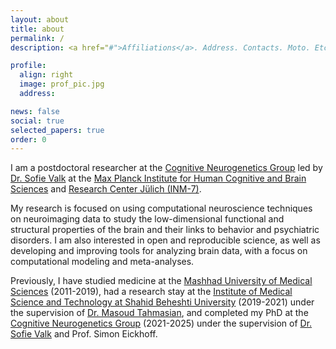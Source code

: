 ```yaml
---
layout: about
title: about
permalink: /
description: <a href="#">Affiliations</a>. Address. Contacts. Moto. Etc.

profile:
  align: right
  image: prof_pic.jpg
  address:

news: false
social: true
selected_papers: true
order: 0
---
```


I am a postdoctoral researcher at the [Cognitive Neurogenetics Group](https://cng-lab.github.io) led by [Dr. Sofie Valk](https://www.cbs.mpg.de/person/valk/1433352) at the [Max Planck Institute for Human Cognitive and Brain Sciences](http://www.cbs.mpg.de/) and [Research Center Jülich (INM-7)](https://www.fz-juelich.de/inm/inm-7/EN/Home/home_node.html). 

My research is focused on using computational neuroscience techniques on neuroimaging data to study the low-dimensional functional and structural properties of the brain and their links to behavior and psychiatric disorders. I am also interested in open and reproducible science, as well as developing and improving tools for analyzing brain data, with a focus on computational modeling and meta-analyses.

Previously, I have studied medicine at the [Mashhad University of Medical Sciences](https://www.mums.ac.ir/index.php/en/) (2011-2019), had a research stay at the [Institute of Medical Science and Technology at Shahid Beheshti University](http://en.sbu.ac.ir/Research_Institutes/MedicalSci/Pages/default.aspx) (2019-2021) under the supervision of [Dr. Masoud Tahmasian](https://www.fz-juelich.de/SharedDocs/Personen/INM/INM-7/EN/Tahmasian_m.html), and completed my PhD at the [Cognitive Neurogenetics Group](https://www.cbs.mpg.de/independent-research-groups/neurobiosocial) (2021-2025) under the supervision of [Dr. Sofie Valk](https://www.cbs.mpg.de/person/valk/1433352) and Prof. Simon Eickhoff.